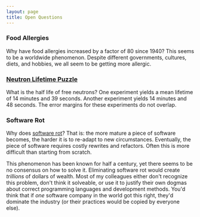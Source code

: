 ```yaml
---
layout: page
title: Open Questions
---
```


### Food Allergies

Why have food allergies increased by a factor of 80 since 1940? This seems to be a worldwide phenomenon. Despite different governments, cultures, diets, and hobbies, we all seem to be getting more allergic.


### [Neutron Lifetime Puzzle](https://en.wikipedia.org/wiki/Free_neutron_decay#Neutron_lifetime_puzzle)

What is the half life of free neutrons? One experiment yields a mean lifetime of 14 minutes and 39 seconds. Another experiment yields 14 minutes and 48 seconds. The error margins for these experiments do not overlap.


### Software Rot

Why does [software rot](https://en.wikipedia.org/wiki/Software_rot)? That is: the more mature a piece of software becomes, the harder it is to re-adapt to new circumstances. Eventually, the piece of software requires costly rewrites and refactors. Often this is more difficult than starting from scratch.

This phenomenon has been known for half a century, yet there seems to be no consensus on how to solve it. Eliminating software rot would create *trillions* of dollars of wealth. Most of my colleagues either don't recognize this problem, don't think it solveable, or use it to justify their own dogmas about correct programming languages and development methods. You'd think that if *one* software company in the world got this right, they'd dominate the industry (or their practices would be copied by everyone else).
